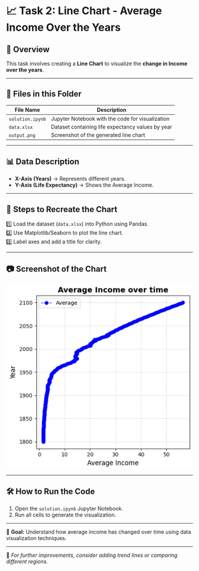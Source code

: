 # 📈 Task 2: Line Chart - Average Income Over the Years
## 📌 Overview  
This task involves creating a **Line Chart** to visualize the **change in Income over the years**. 

---

## 📂 Files in this Folder

| File Name         | Description                                    |
|------------------|--------------------------------|
| `solution.ipynb` | Jupyter Notebook with the code for visualization |
| `data.xlsx`       | Dataset containing life expectancy values by year |
| `output.png`     | Screenshot of the generated line chart |

---

## 📊 Data Description
- **X-Axis (Years)** → Represents different years.
- **Y-Axis (Life Expectancy)** → Shows the  Average Income.

---

## 📜 Steps to Recreate the Chart
1️⃣ Load the dataset (`data.xlsx`) into Python using Pandas.  
2️⃣ Use Matplotlib/Seaborn to plot the line chart.  
3️⃣ Label axes and add a title for clarity.  

---

## 📷 Screenshot of the Chart
![Income Chart](output.png)

---

## 🛠️ How to Run the Code
1. Open the `solution.ipynb` Jupyter Notebook.
2. Run all cells to generate the visualization.

---

🚀 **Goal:** Understand how average income has changed over time using data visualization techniques.

---

🔗 *For further improvements, consider adding trend lines or comparing different regions.*
